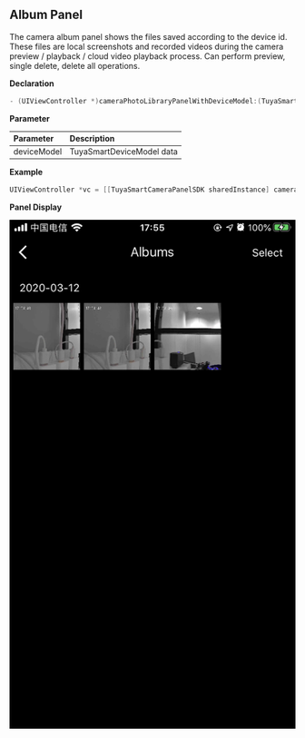 ## Album Panel

The camera album panel shows the files saved according to the device id. These files are local screenshots and recorded videos during the camera preview / playback / cloud video playback process. Can perform preview, single delete, delete all operations.

**Declaration**

```objective-c
- (UIViewController *)cameraPhotoLibraryPanelWithDeviceModel:(TuyaSmartDeviceModel *)deviceModel;
```

**Parameter**

| Parameter   | Description               |
| :---------- | :------------------------ |
| deviceModel | TuyaSmartDeviceModel data |

**Example**

```objective-c
UIViewController *vc = [[TuyaSmartCameraPanelSDK sharedInstance] cameraPhotoLibraryPanelWithDeviceModel:deviceModel]
```

**Panel Display**

![消息面板](./images/camera_panel_album.PNG)